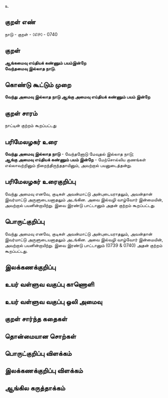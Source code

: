 உ

## குறள் எண் 
நாடு - குறள் - ௦௭௪௦ - 0740

## குறள் 
**ஆங்கமைவு எய்தியக் கண்ணும் பயம்இன்றே  
வேந்தமைவு இல்லாத நாடு.**

## கொண்டு கூட்டும் முறை
**வேந்து அமைவு இல்லாத நாடு ஆங்கு அமைவு எய்தியக் கண்ணும் பயம் இன்றே**  

## குறள் சாரம் 
நாட்டின் குற்றம் கூறப்பட்டது

## பரிமேலழகர் உரை

**வேந்து அமைவு இல்லாத நாடு** - வேந்தனோடு மேவுதல் இல்லாத நாடு;   
**ஆங்கு அமைவு எய்தியக் கண்ணும் பயம் இன்றே** - மேற்சொல்லிய குணங்கள் எல்லாவற்றினும் நிறைந்திருந்ததாயினும், அவற்றால் பயனுடைத்தன்று. 
## பரிமேலழகர் உரைகுறிப்பு   
வேந்து அமைவு எனவே, குடிகள் அவன்மாட்டு அன்புடையராதலும், அவன்தான் இவர்மாட்டு அருளுடையனாதலும் அடங்கின. 
அவை இல்வழி வாழ்வோர் இன்மையின், அவற்றால் பயனின்றாயிற்று. 
இவை இரண்டு பாட்டானும் அதன் குற்றம் கூறப்பட்டது.


## பொருட்குறிப்பு 
வேந்து அமைவு எனவே, குடிகள் அவன்மாட்டு அன்புடையராதலும், அவன்தான் இவர்மாட்டு அருளுடையனாதலும் அடங்கின. 
அவை இல்வழி வாழ்வோர் இன்மையின், அவற்றால் பயனின்றாயிற்று. 
இவை இரண்டு பாட்டானும் (0739 & 0740) அதன் குற்றம் கூறப்பட்டது.

## இலக்கணக்குறிப்பு  


## உயர் வள்ளுவ வகுப்பு காணொளி


## உயர் வள்ளுவ வகுப்பு ஒலி அமைவு 

 
## குறள் சார்ந்த கதைகள் 


## தொன்மையான சொற்கள்


## பொருட்குறிப்பு விளக்கம்


## இலக்கணக்குறிப்பு விளக்கம்


## ஆங்கில கருத்தாக்கம் 



